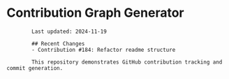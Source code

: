 # Contribution Graph Generator
            
            Last updated: 2024-11-19
            
            ## Recent Changes
            - Contribution #184: Refactor readme structure
            
            This repository demonstrates GitHub contribution tracking and commit generation.
        